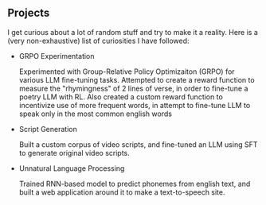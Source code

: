 ## Projects
I get curious about a lot of random stuff and try to make it a reality. Here is a (very non-exhaustive) list of curiosities I have followed:

- GRPO Experimentation

  Experimented with Group-Relative Policy Optimizaiton (GRPO) for various LLM fine-tuning tasks. Attempted to create a reward function to measure the "rhymingness" of 2 lines of verse, in order to fine-tune a poetry LLM with RL. Also created a custom reward function to incentivize use of more frequent words, in attempt to fine-tune LLM to speak only in the most common english words

- Script Generation

  Built a custom corpus of video scripts, and fine-tuned an LLM using SFT to generate original video scripts.


- Unnatural Language Processing

  Trained RNN-based model to predict phonemes from english text, and built a web application around it to make a text-to-speech site.
